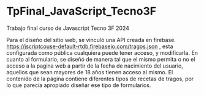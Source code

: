 # TpFinal_JavaScript_Tecno3F
Trabajo final curso de Javascript Tecno 3F 2024

Para el diseño del sitio web, se vinculó una API creada en firebase.
https://jscriptcouse-default-rtdb.firebaseio.com/tragos.json , esta configurada como pública cualquiera puede tener acceso, y modificarla. 
En cuanto al formulario, se diseñó de manera tal que el mismo permita o no el acceso a la pagina web a partir de la fecha de nacimiento del usuario, aquellos que sean mayores de 18 años tienen acceso al mismo.
El contenido de la página contiene diferentes tipos de recetas de tragos, por lo que parecía apropiado diseñar ese tipo de formularios.  
